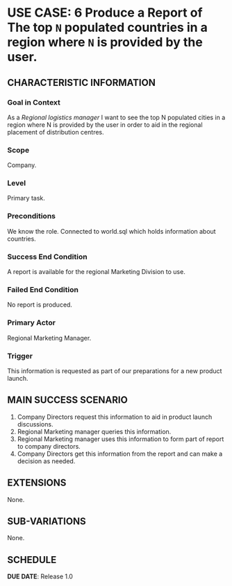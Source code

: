 # USE CASE: 6 Produce a Report of The top `N` populated countries in a region where `N` is provided by the user.

## CHARACTERISTIC INFORMATION

### Goal in Context

As a *Regional logistics manager* I want to see the top N populated cities in a region where N is provided by the user in order to aid in the regional placement of distribution centres.

### Scope

Company.

### Level

Primary task.

### Preconditions

We know the role.  Connected to world.sql which holds information about countries.

### Success End Condition

A report is available for the regional Marketing Division to use.

### Failed End Condition

No report is produced.

### Primary Actor

Regional Marketing Manager.

### Trigger

This information is requested as part of our preparations for a new product launch.

## MAIN SUCCESS SCENARIO

1. Company Directors request this information to aid in product launch discussions.
2. Regional Marketing manager queries this information.
3. Regional Marketing manager uses this information to form part of report to company directors.
4. Company Directors get this information from the report and can make a decision as needed.

## EXTENSIONS
None.

## SUB-VARIATIONS

None.

## SCHEDULE

**DUE DATE**: Release 1.0